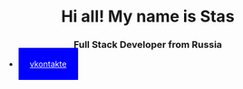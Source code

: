 <div id="header" align="center">
  <h1>Hi all! My name is Stas</h1>
  <h3>Full Stack Developer from Russia</h3>
</div>

<ul>
  <li>
    <a href="#" style="padding: 20px; background-color: blue; color: white;">vkontakte</a>
  </li>
</ul>
